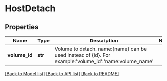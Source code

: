 # HostDetach

## Properties
Name | Type | Description | Notes
------------ | ------------- | ------------- | -------------
**volume_id** | **str** | Volume to detach. name:{name} can be used instead of {id}. For example:&#39;volume_id&#39;:&#39;name:volume_name&#39; | 

[[Back to Model list]](../README.md#documentation-for-models) [[Back to API list]](../README.md#documentation-for-api-endpoints) [[Back to README]](../README.md)



